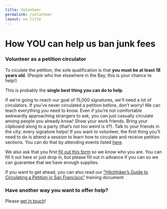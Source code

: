 ```yaml
---
title: Volunteer
permalink: /volunteer
layout: no_title
---
```


# How YOU can help us ban junk fees 

### Volunteer as a petition circulator

To ciculate the petition, the sole qualification is that **you must be at least 18 years old**. (People who live elsewhere in the Bay, this is your chance to help!)

This is probably the **single best thing you can do to help**.

If we’re going to reach our goal of 15,000 signatures, we'll need a lot of circulators.
If you’ve never circulated a petition before, don’t worry! We can teach everything you need to know.
Even if you’re not comfortable awkwardly approaching strangers to ask, you can just casually circulate among people you already know! Show your work friends. Bring your clipboard along to a party (that’s not too weird is it?). Talk to your friends in the city; every signature helps!
If you want to volunteer, the first thing you'll need to do is attend a session to learn how to circulate and receive petition sections. You can do that by attending
events listed [here](/sign).

We also ask that you first [fill out this form](https://docs.google.com/forms/d/e/1FAIpQLSfYfI1zvqL-lbQXN1btLw2u3j0MgCI4UGLqZEvSH-iiRin6xg/viewform?usp=header) so we know who you are.
You can fill it out here or just drop in, but please fill out in advance if you can so we can guarantee that we have enough supplies.

If you want to get ahead, you can also read our ["Hitchhiker’s Guide to Circulating a Petition in San Francisco"](https://docs.google.com/document/d/1YkOkqOgwv39OfEZygB8f8RJuACUxyqk9E85v2wvC7oY) training document

### Have another way you want to offer help?

Please [get in touch](/contact)!